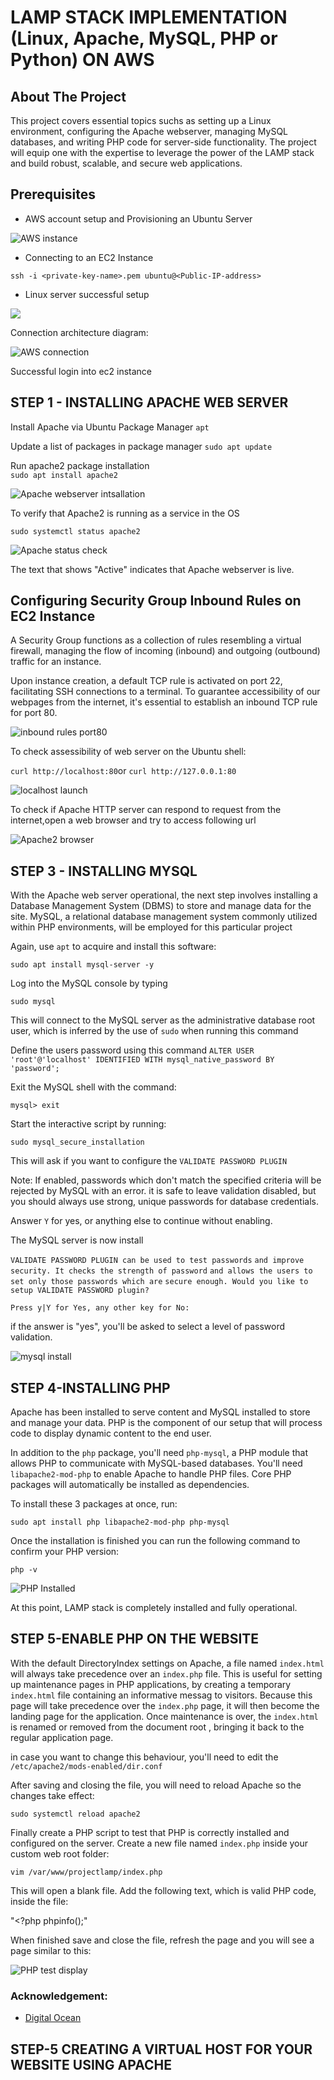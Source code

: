 # LAMP STACK IMPLEMENTATION (Linux, Apache, MySQL, PHP or Python) ON AWS

## About The Project

This project covers essential topics suchs as setting up a Linux environment, configuring the Apache webserver, managing MySQL databases, and writing PHP code for server-side functionality. The project will equip one with the expertise to leverage the power of the LAMP stack and build robust, scalable, and secure web applications.

## Prerequisites

- AWS account setup and Provisioning an Ubuntu Server 

![AWS instance](./Images/AWS_instance.PNG)

- Connecting to an EC2 Instance

`ssh -i <private-key-name>.pem ubuntu@<Public-IP-address>`

- Linux server successful setup

![](./Images/ec2_connection.PNG)

Connection architecture diagram:
  
![AWS connection](./Images/AWS_instance_connection.PNG)

Successful login into ec2 instance
## STEP 1 - INSTALLING APACHE WEB SERVER

Install Apache via Ubuntu Package Manager 
`apt`

Update a list of packages in package manager
`sudo apt update`

Run apache2 package installation  
`sudo apt install apache2`

![Apache webserver intsallation](./Images/Apache_install.PNG)

To verify that Apache2 is running as a service in the OS

`sudo systemctl status apache2`

![Apache status check](./Images/apache_status_check.PNG)

The text that shows "Active" indicates that Apache webserver is live.


## Configuring Security Group Inbound Rules on EC2 Instance

A Security Group functions as a collection of rules resembling a virtual firewall, managing the flow of incoming (inbound) and outgoing (outbound) traffic for an instance.

Upon instance creation, a default TCP rule is activated on port 22, facilitating SSH connections to a terminal. To guarantee accessibility of our webpages from the internet, it's essential to establish an inbound TCP rule for port 80.

![inbound rules port80](./Images/inbound_rules.PNG)

To check assessibility of web server on the Ubuntu shell:

`curl http://localhost:80`or `curl http://127.0.0.1:80`

![localhost launch](./Images/localhost_launch.PNG)


To check if Apache HTTP server can respond to request from the internet,open a web browser and try to access following url

![Apache2 browser](./Images/Apache2_web_display.PNG)


## STEP 3 - INSTALLING MYSQL

With the Apache web server operational, the next step involves installing a Database Management System (DBMS) to store and manage data for the site. MySQL, a relational database management system commonly utilized within PHP environments, will be employed for this particular project


Again, use `apt` to acquire and install this software:

`sudo apt install mysql-server -y`

Log into the MySQL console by typing

`sudo mysql`

This will connect to the MySQL server as the administrative database root user, which is inferred by the use of `sudo` when running this command 

Define the users password using this command 
`ALTER USER 'root'@'localhost' IDENTIFIED WITH mysql_native_password BY 'password';`

Exit the MySQL shell with the command:

`mysql> exit`

Start the interactive script by running:

`sudo mysql_secure_installation`

This will ask if you want to configure the `VALIDATE PASSWORD PLUGIN`

Note: If enabled, passwords which don't match the specified criteria will be rejected by MySQL with an error. it is safe to leave validation disabled, but you should always use strong, unique passwords for database credentials.

Answer `Y` for yes, or anything else to continue without enabling.

The MySQL server is now install

`VALIDATE PASSWORD PLUGIN can be used to test passwords`
`and improve security. It checks the strength of password`
`and allows the users to set only those passwords which are`
`secure enough. Would you like to setup VALIDATE PASSWORD plugin?`

`Press y|Y for Yes, any other key for No:`

if the answer is "yes", you'll be asked to select a level of password validation.

![mysql install](./Images/mysql_install.PNG)


## STEP 4-INSTALLING PHP

Apache has been installed to serve content and MySQL installed to store and manage your data. PHP is the component of our setup that will process code to display dynamic content to the end user. 

In addition to the `php` package, you'll need `php-mysql`, a PHP module that allows PHP to communicate with MySQL-based databases. You'll need `libapache2-mod-php` to enable Apache to handle PHP files. Core PHP packages will automatically be installed as dependencies. 

To install these 3 packages at once, run: 

`sudo apt install php libapache2-mod-php php-mysql`

Once the installation is finished you can run the following command to confirm your PHP version:

`php -v`


![PHP Installed](./Images/PHP_installation.PNG)

At this point, LAMP stack is completely installed and fully operational.

## STEP 5-ENABLE PHP ON THE WEBSITE

With the default DirectoryIndex settings on Apache, a file named `index.html` will always take precedence over an `index.php` file. This is useful for setting up maintenance pages in PHP applications, by creating a temporary `index.html` file containing an informative messag to visitors. Because this page will take precedence over the `index.php` page, it will then become the landing page for the application. Once maintenance is over, the `index.html` is renamed or removed from the document root , bringing it back to the regular application page.

in case you want to change this behaviour, you'll need to edit the `/etc/apache2/mods-enabled/dir.conf`

After saving and closing the file, you will need to reload Apache so the changes take effect:

`sudo systemctl reload apache2`

Finally create a PHP script to test that PHP is correctly installed and configured on the server.
Create a new file named `index.php` inside your custom web root folder:

`vim /var/www/projectlamp/index.php`

This will open a blank file. Add the following text, which is valid PHP code, inside the file:

"<?php
phpinfo();"

When finished save and close the file, refresh the page and you will see a page similar to this: 

![PHP test display](./Images/php_test_display.PNG)

### Acknowledgement:
* [Digital Ocean](https://marketplace.digitalocean.com/apps/lamp)

## STEP-5 CREATING A VIRTUAL HOST FOR YOUR WEBSITE USING APACHE




